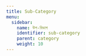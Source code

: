 ```yaml
---
title: Sub-Category
menu:
  sidebar:
    name: উপ-বিভাগ
    identifier: sub-category
    parent: category
    weight: 10
---
```

